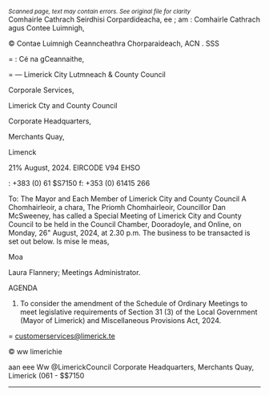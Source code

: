 *<small>Scanned page, text may contain errors. See original file for clarity</small>*  
Comhairle Cathrach Seirdhisi Corpardideacha,
ee ; am : Comhairle Cathrach agus Contee Luimnigh,

© Contae Luimnigh Ceanncheathra Chorparaideach,
ACN . SSS

= : Cé na gCeannaithe,

= — Limerick City Lutmneach
& County Council

Corporale Services,

Limerick Cty and County Council

Corporate Headquarters,

Merchants Quay,

Limenck

21% August, 2024. EIRCODE V94 EHSO

: +383 (0) 61 $S7150
f: +353 (0) 61415 266

To: The Mayor and Each Member of Limerick City and County Council
A Chomhairleoir, a chara,
The Priomh Chomhairleoir, Councillor Dan McSweeney, has called a Special Meeting of
Limerick City and County Council to be held in the Council Chamber, Dooradoyle, and Online,
on Monday, 26" August, 2024, at 2.30 p.m. The business to be transacted is set out below.
Is mise le meas,

Moa

Laura Flannery;
Meetings Administrator.

AGENDA

1. To consider the amendment of the Schedule of Ordinary Meetings to meet legislative
requirements of Section 31 (3) of the Local Government (Mayor of Limerick) and
Miscellaneous Provisions Act, 2024.

= customerservices@limerick.te

© ww limerichie

aan eee Ww @LimerickCouncil
Corporate Headquarters, Merchants Quay, Limerick (061 - $$7150

---
